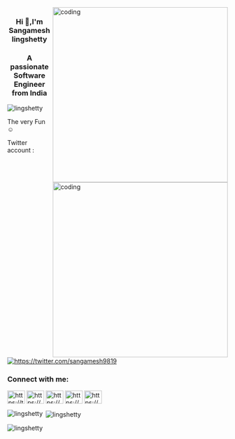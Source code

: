 <img align="right" alt="coding" width="400" scr="https://c8.alamy.com/comp/2FM1TT9/animation-of-human-brain-scope-scanning-and-binary-coding-on-black-background-2FM1TT9.jpg">
<h3 align="center">Hi 👋,I'm Sangamesh lingshetty </h3>
<h3 align="center">A passionate Software Engineer from India</h3>
<img align="right" alt="coding" width="400" scr="https://raw.githubusercontent.com/TheDudeThatCode/TheDudeThatCode/master/Assets/Designer.gif">

<p align="left"> <img src="https://komarev.com/ghpvc/?username=lingshetty&label=Profile%20views&color=0e75b6&style=flat" alt="lingshetty" /> </p>

<p>The very Fun ☺</p>
<p align="left">Twitter account :  <a href="https://twitter.com/https://twitter.com/sangamesh9819" target="blank"><img src="https://img.shields.io/twitter/follow/https://twitter.com/sangamesh9819?logo=twitter&style=for-the-badge" alt="https://twitter.com/sangamesh9819" /></a> </p>

<h3 align="left">Connect with me:</h3>
<p align="left">
<a href="https://twitter.com/https://twitter.com/sangamesh9819" target="blank"><img align="center" src="https://raw.githubusercontent.com/rahuldkjain/github-profile-readme-generator/master/src/images/icons/Social/twitter.svg" alt="https://twitter.com/sangamesh9819" height="30" width="40" /></a>
<a href="https://linkedin.com/in/https://www.linkedin.com/in/sangamesh-lingshetty-5a6647279/" target="blank"><img align="center" src="https://raw.githubusercontent.com/rahuldkjain/github-profile-readme-generator/master/src/images/icons/Social/linked-in-alt.svg" alt="https://www.linkedin.com/in/sangamesh-lingshetty-5a6647279/" height="30" width="40" /></a>
<a href="https://instagram.com/https://www.instagram.com/sangamesh_lingshetty/" target="blank"><img align="center" src="https://raw.githubusercontent.com/rahuldkjain/github-profile-readme-generator/master/src/images/icons/Social/instagram.svg" alt="https://www.instagram.com/sangamesh_lingshetty/" height="30" width="40" /></a>
<a href="https://www.youtube.com/c/https://www.youtube.com/@sangamesh502" target="blank"><img align="center" src="https://raw.githubusercontent.com/rahuldkjain/github-profile-readme-generator/master/src/images/icons/Social/youtube.svg" alt="https://www.youtube.com/@sangamesh502" height="30" width="40" /></a>
<a href="https://www.hackerrank.com/https://www.hackerrank.com/profile/sangameshlingsh1" target="blank"><img align="center" src="https://raw.githubusercontent.com/rahuldkjain/github-profile-readme-generator/master/src/images/icons/Social/hackerrank.svg" alt="https://www.hackerrank.com/profile/sangameshlingsh1" height="30" width="40" /></a>
</p>

<p><img align="left" src="https://github-readme-stats.vercel.app/api/top-langs?username=lingshetty&show_icons=true&locale=en&layout=compact" alt="lingshetty" /></p>

<p>&nbsp;<img align="center" src="https://github-readme-stats.vercel.app/api?username=lingshetty&show_icons=true&locale=en" alt="lingshetty" /></p>

<p><img align="center" src="https://github-readme-streak-stats.herokuapp.com/?user=lingshetty&" alt="lingshetty" /></p>
